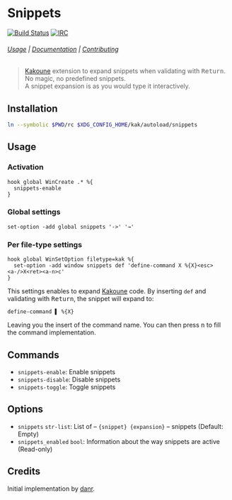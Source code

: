 # Snippets

[![Build Status][Badge]][Travis]
[![IRC][IRC Badge]][IRC]

###### [Usage](#usage) | [Documentation](#commands) | [Contributing](CONTRIBUTING)

> [Kakoune] extension to expand snippets when validating with <kbd>Return</kbd>.  
> No magic, no predefined snippets.  
> A snippet expansion is as you would type it interactively.  

## Installation

``` sh
ln --symbolic $PWD/rc $XDG_CONFIG_HOME/kak/autoload/snippets
```

## Usage

### Activation

``` kak
hook global WinCreate .* %{
  snippets-enable
}
```

### Global settings

``` kak
set-option -add global snippets '->' '→'
```

### Per file-type settings

``` kak
hook global WinSetOption filetype=kak %{
  set-option -add window snippets def 'define-command X %{X}<esc><a-/>X<ret><a-n>c'
}
```

This settings enables to expand [Kakoune] code.
By inserting `def` and validating with <kbd>Return</kbd>,
the snippet will expand to:

``` kak
define-command ▌ %{X}
```

Leaving you the insert of the command name.
You can then press <kbd>n</kbd> to fill the command implementation.

## Commands

- `snippets-enable`: Enable snippets
- `snippets-disable`: Disable snippets
- `snippets-toggle`: Toggle snippets

## Options

- `snippets` `str-list`: List of – `{snippet} {expansion}` – snippets (Default: Empty)
- `snippets_enabled` `bool`: Information about the way snippets are active (Read-only)

## Credits

Initial implementation by [danr].

[Kakoune]: http://kakoune.org
[Travis]: https://travis-ci.org/alexherbo2/snippets.kak
[Badge]: https://travis-ci.org/alexherbo2/snippets.kak.svg
[IRC]: https://webchat.freenode.net?channels=kakoune
[IRC Badge]: https://img.shields.io/badge/IRC-%23kakoune-blue.svg
[danr]: https://github.com/danr
